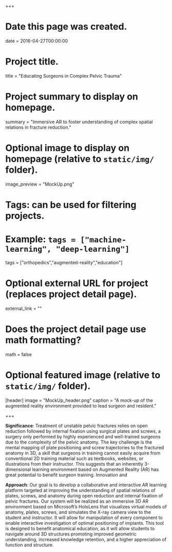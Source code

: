 +++
# Date this page was created.
date = 2016-04-27T00:00:00

# Project title.
title = "Educating Surgeons in Complex Pelvic Trauma"

# Project summary to display on homepage.
summary = "Immersive AR to foster understanding of complex spatial relations in fracture reduction."

# Optional image to display on homepage (relative to `static/img/` folder).
image_preview = "MockUp.png"

# Tags: can be used for filtering projects.
# Example: `tags = ["machine-learning", "deep-learning"]`
tags = ["orthopedics","augmented-reality","education"]

# Optional external URL for project (replaces project detail page).
external_link = ""

# Does the project detail page use math formatting?
math = false

# Optional featured image (relative to `static/img/` folder).
[header]
image = "MockUp_header.png"
caption = "A mock-up of the augmented reality environment provided to lead surgeon and resident."

+++

**Significance**: Treatment of unstable pelvic fractures relies on open reduction followed by internal fixation using surgical plates and screws, a surgery only performed by highly experienced and well-trained surgeons due to the complexity of the pelvic anatomy. The key challenge is the mental mapping of plate positioning and screw trajectories to the fractured anatomy in 3D, a skill that surgeons in training cannot easily acquire from conventional 2D training material such as textbooks, websites, or illustrations from their instructor. This suggests that an inherently 3-dimensional learning environment based on Augmented Reality (AR) has great potential to benefit surgeon training. Innovation and 

**Approach**: Our goal is to develop a collaborative and interactive AR learning platform targeted at improving the understanding of spatial relations of plates, screws, and anatomy during open reduction and internal fixation of pelvic fractures. Our system will be realized as an immersive 3D AR environment based on Microsoft’s HoloLens that visualizes virtual models of anatomy, plates, screws, and simulates the X-ray camera view to the student and instructor. It will allow for manipulation of every component to enable interactive investigation of optimal positioning of implants. This tool is designed to benefit anatomical education, as it will allow students to navigate around 3D structures promoting improved geometric understanding, increased knowledge retention, and a higher appreciation of function and structure.
